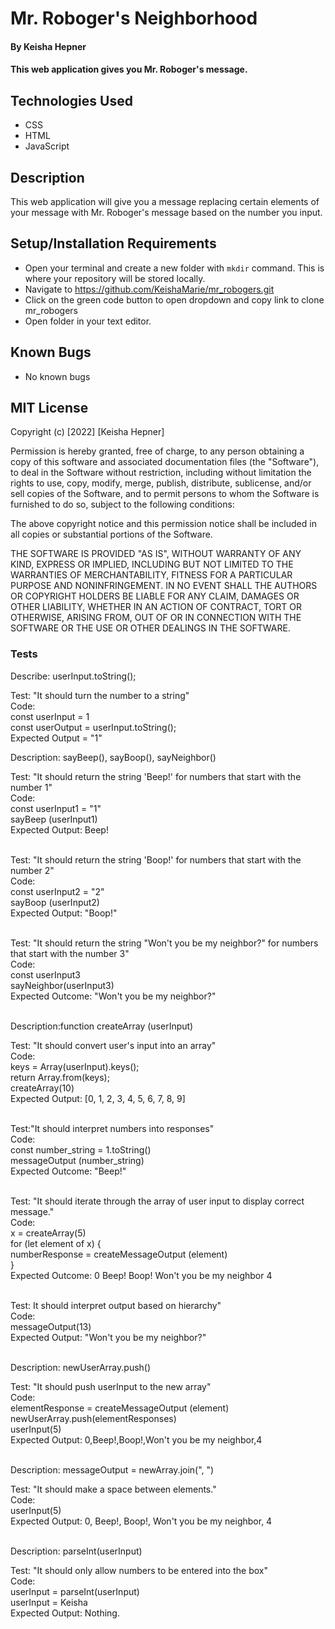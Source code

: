# Mr. Roboger's Neighborhood

#### By Keisha Hepner

#### This web application gives you Mr. Roboger's message.

## Technologies Used

* CSS
* HTML
* JavaScript

## Description

This web application will give you a message replacing certain elements of your message with Mr. Roboger's message based on the number you input.

## Setup/Installation Requirements

* Open your terminal and create a new folder with `mkdir` command. This is where your repository will be stored locally.
* Navigate to https://github.com/KeishaMarie/mr_robogers.git
* Click on the green code button to open dropdown and copy link to clone mr_robogers
* Open folder in your text editor.

## Known Bugs

* No known bugs

## MIT License

Copyright (c) [2022] [Keisha Hepner]

Permission is hereby granted, free of charge, to any person obtaining a copy
of this software and associated documentation files (the "Software"), to deal
in the Software without restriction, including without limitation the rights
to use, copy, modify, merge, publish, distribute, sublicense, and/or sell
copies of the Software, and to permit persons to whom the Software is
furnished to do so, subject to the following conditions:

The above copyright notice and this permission notice shall be included in all
copies or substantial portions of the Software.

THE SOFTWARE IS PROVIDED "AS IS", WITHOUT WARRANTY OF ANY KIND, EXPRESS OR
IMPLIED, INCLUDING BUT NOT LIMITED TO THE WARRANTIES OF MERCHANTABILITY,
FITNESS FOR A PARTICULAR PURPOSE AND NONINFRINGEMENT. IN NO EVENT SHALL THE
AUTHORS OR COPYRIGHT HOLDERS BE LIABLE FOR ANY CLAIM, DAMAGES OR OTHER
LIABILITY, WHETHER IN AN ACTION OF CONTRACT, TORT OR OTHERWISE, ARISING FROM,
OUT OF OR IN CONNECTION WITH THE SOFTWARE OR THE USE OR OTHER DEALINGS IN THE
SOFTWARE.


### Tests


Describe: userInput.toString();<br>

Test: "It should turn the number to a string"<br>
Code:<br>
const userInput = 1<br>
const userOutput = userInput.toString();<br>
Expected Output = "1"<br>

Description: sayBeep(), sayBoop(), sayNeighbor()<br>

Test: "It should return the string 'Beep!' for numbers that start with the number 1"<br>
Code:<br>
const userInput1 = "1"<br>
sayBeep (userInput1)<br>
Expected Output: Beep!<br><br>

Test: "It should return the string 'Boop!' for numbers that start with the number 2"<br>
Code:<br>
const userInput2 = "2"<br>
sayBoop (userInput2)<br>
Expected Output: "Boop!"<br><br>

Test: "It should return the string "Won't you be my neighbor?" for numbers that start with the number 3"<br>
Code:<br>
const userInput3<br>
sayNeighbor(userInput3)<br>
Expected Outcome: "Won't you be my neighbor?"<br><br>


Description:function createArray (userInput)<br>

Test: "It should convert user's input into an array"<br>
Code:<br>
  keys = Array(userInput).keys();<br>
  return Array.from(keys);<br>
  createArray(10)<br>
Expected Output: [0, 1, 2, 3, 4, 5, 6, 7, 8, 9]<br><br>

Test:"It should interpret numbers into responses"<br>
Code:<br>
const number_string = 1.toString()<br>
messageOutput (number_string)<br>
Expected Outcome: "Beep!"<br><br>


Test: "It should iterate through the array of user input to display correct message."<br>
Code:<br>
x = createArray(5)<br>
for (let element of x) {<br>
  numberResponse = createMessageOutput (element)<br>
}<br>
Expected Outcome: 0 Beep! Boop! Won't you be my neighbor 4<br><br>

Test: It should interpret output based on hierarchy"<br>
Code:<br>
messageOutput(13)<br>
Expected Output: "Won't you be my neighbor?"<br><br>

Description: newUserArray.push()<br>

Test: "It should push userInput to the new array"<br>
Code:<br>
elementResponse = createMessageOutput (element)<br>
newUserArray.push(elementResponses)<br>
userInput(5)<br>
Expected Output: 0,Beep!,Boop!,Won't you be my neighbor,4<br><br>

Description: messageOutput = newArray.join(", ")<br>

Test: "It should make a space between elements."<br>
Code:<br>
userInput(5)<br>
Expected Output: 0, Beep!, Boop!, Won't you be my neighbor, 4<br><br>


Description: parseInt(userInput)<br>

Test: "It should only allow numbers to be entered into the box"<br>
Code:<br>
userInput = parseInt(userInput)<br>
userInput = Keisha<br>
Expected Output: Nothing.<br>


